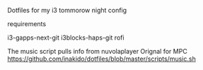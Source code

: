 Dotfiles for my i3 tommorow night config

requirements

i3-gapps-next-git
i3blocks-haps-git
rofi

The music script pulls info from nuvolaplayer
Orignal for MPC https://github.com/inakido/dotfiles/blob/master/scripts/music.sh



